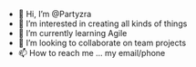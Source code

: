 - 👋 Hi, I’m @Partyzra
- 👀 I’m interested in creating all kinds of things
- 🌱 I’m currently learning Agile
- 💞️ I’m looking to collaborate on team projects
- 📫 How to reach me ... my email/phone

<!---
Partyzra/Partyzra is a ✨ special ✨ repository because its `README.md` (this file) appears on your GitHub profile.
You can click the Preview link to take a look at your changes.
--->
